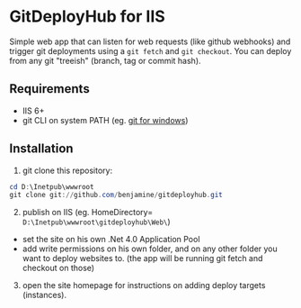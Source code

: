GitDeployHub for IIS
====================

Simple web app that can listen for web requests (like github webhooks) and trigger git deployments using a ```git fetch``` and ```git checkout```.
You can deploy from any git "treeish" (branch, tag or commit hash).

Requirements
------------

- IIS 6+
- git CLI on system PATH (eg. [git for windows](https://code.google.com/p/msysgit/downloads/list?q=full+installer+official+git))

Installation
-------------

1. git clone this repository:
``` powershell
cd D:\Inetpub\wwwroot
git clone git://github.com/benjamine/gitdeployhub.git
```

2. publish on IIS (eg. HomeDirectory= ```D:\Inetpub\wwwroot\gitdeployhub\Web\```)
 - set the site on his own .Net 4.0 Application Pool
 - add write permissions on his own folder, and on any other folder you want to deploy websites to. (the app will be running git fetch and checkout on those)
3. open the site homepage for instructions on adding deploy targets (instances).
